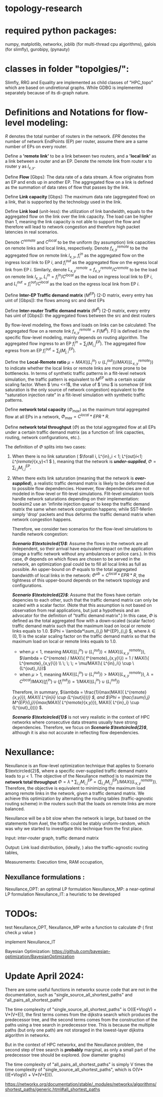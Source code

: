 # topology-research

# required python packages:
numpy, matplotlib, networkx, joblib (for multi-thread cpu algorithms), galois (for slimfly), gurobipy, (pynauty)

# classes in folder "topolgies/":
Slimfly, RRG and Equality are implemented as child classes of "HPC_topo" which are based on undiretional graphs.
While GDBG is implemented separately because of its di-graph nature.


# Definitions and Notations for flow-level modeling:

$R$ denotes the total number of routers in the network. $EPR$ denotes the number of network EndPoints (EP) per router, assume there are a same number of EPs on every router.

Define a **'remote link'** to be a link between two routers, and a **'local link'** as a link between a router and an EP.
Denote the remote link from router x to router y as $l_{x,y}$.

Define **Flow** [Gbps]: The data rate of a data stream. A flow originates from an EP and ends up in another EP. The aggregated flow on a link is defined as the summation of data rates of flow that passes by the link.

Define **Link capacity** [Gbps]: The maximum data rate (aggregated flow) on a link, that is supported by the technology used in the link.

Define **Link load** (unit-less): the utilization of link bandwidth, equals to the aggregated flow on the link over the link capacity. The load can be higher than 1, meaning the link capacity is not able to support the flow and therefore will lead to network congestion and therefore high packet latencies in real scenarios.

Denote $C^{remote}$ and $C^{local}$  to be the uniform (by assumption) link capacities on remote links and local links, respectively. Denote $f^{remote}_{x,y}$ to be the aggregated flow on remote link $l_{x,y}$, $f^{in}_i$ as the aggregated flow on the ingress local link to EP $i$, and $f^{out}_i$ as the aggregated flow on the egress local link from EP $i$. Similarly, denote $L^{remote}_{x,y} = f^{remote}_{x,y}/C^{remote}$ to be the load on remote link $l_{x,y}$, $L^{in}_i = f^{in}_i/C^{local}$ as the load on ingress local link to EP $i$, and $L^{out}_i= f^{out}_i/C^{local}$ as the load on the egress local link from EP $i$. 

Define **Inter-EP Traffic demand matrix** ($M^{EP}$) (2-D matrix, every entry has uint of [Gbps]): the flows among src and dest EPs

Define **Inter-router Traffic demand matrix** ($M^{R}$) (2-D matrix, every entry has uint of [Gbps]): the aggregated flows between the src and dest routers

By flow-level modeling, the flows and loads on links can be calculated:
The aggregated flow on a remote link $f^{remote}_{x, y} = F(M^R)$. F() is defined in the specific flow-level modeling, mainly depends on routing algorithm.
The aggregated flow ingress to an EP $f^{in}_{i} = \sum_j(M^{EP}_{i,j})$. 
The aggregated flow egress from an EP $f^{out}_{i} = \sum_j(M^{EP}_{j,i})$.

Define the **Local-Remote ratio** $\mu = MAX(\{L^{in}_i\} \cup \{L^{out}_i\})/MAX(\{L^{remote}_{x,y}\})$ to indicate whether the local links or remote links are more prone to be bottlenecks. 
In terms of synthetic traffic patterns in a flit-level network simulation, the traffic pattern is equivalent to $M^{EP}$ with a certain scalar scaling factor. When $ \mu <=1$, the value of $ \mu $ is somehow (if link saturation is the only source of network congestion) equivalent to the "saturation injection rate" in a flit-level simulation with synthetic traffic patterns.

Define **network total capacity** ($\Phi_{max}$) as the maximum total aggregated flow at all EPs in a network, $\Phi_{max} = C^{local}*EPR*R$.

Define **network total throughput** ($\Phi$) as the total aggregated flow at all EPs under a certain traffic demand matrix (as a function of: link capacties, routing, network configurations, etc.). 


The definition of $\Phi$ splits into two cases:
1.  When there is no link saturation ( $\forall i, L^{in}_i < 1; L^{out}_i<1; L^{remote}_{x,y}<1 $ ), meaning that the network is ***under-supplied***,
$\Phi = \sum_{i,j} M^{EP}_{i,j}$. 

2.  When there exits link saturation (meaning that the network is ***over-supplied***), a realistic traffic demand matrix is likely to be deformed due to possible flow dependencies. However, flow dependencies are not modeled in flow-level or flit-level simulations. Flit-level simulation tools handle network saturations depending on their implementation: booksim2 use an 'infinite injection queue' to keep the traffic demand matrix the same when network congestion happens; while SST-Merlin simply 'drop' packets and thus deforms the traffic demand matrix when network congestion happens.

    Therefore, we consider two scenarios for the flow-level simulations to handle network congestion:

    ***Scenario $\textcircled{1}$***: Assume the flows in the network are all independent, so their arrival have equivalent impact on the application (image a traffic network without any ambulances or police cars.). In this case, $\Phi$ depends on which flows are chosen to be served in the network, an optimization goal could be to fill all local links as full as possible. An upper-bound on $\Phi$ equals to the total aggregated bandwidth of local links in the network: $\Phi^{ub} = C^{local}*EPR*R$, the tightness of this upper-bound depends on the network topology and configurations.


    ***Scenario $\textcircled{2}$***: Assume that the flows have certain depencies to each other, such that the traffic demand matrix can only be scaled with a scalar factor. (Note that this assumption is not based on observation from real applications, but just a hypothesis and an advocator for the definition of "traffic demand matrix".) In this case, $\Phi$ is defined as the total aggregated flow with a down-scaled (scalar factor) traffic demand matrix such that the maximum load on local or remote links equals to 1.0. 
    $\Phi = \lambda*\sum_{i,j} M^{EP}_{i,j} $, where $\lambda \in (0,1)$ is the scalar scaling factor on the traffic demand matrix so that the maximum load on local or remote links equals to 1.0.
    * when $\mu < 1$, meaning $MAX(\{ L^{in}_i\} \cup \{L^{out}_i\}) < MAX(\{L^{remote}_{x,y}\})$, 
            $\lambda = C^{remote} / MAX(\{ f^{remote}_{x,y}\}) = 1 / MAX(\{ L^{remote}_{x,y}\}) \\ \; \; \;  = \mu/MAX(\{ L^{in}_i\} \cup \{L^{out}_i\})$
    * when $\mu > 1$, meaning $MAX(\{ L^{in}_i\} \cup \{L^{out}_i\}) > MAX(\{L^{remote}_{x,y}\})$, 
            $\lambda = C^{local} / MAX(\{ f^{in}_i\} \cup \{f^{out}_i\}) = 1/MAX(\{ L^{in}_i\} \cup \{L^{out}_i\})$

    Therefore, in summary, $\lambda = \frac{1}{max(MAX(\{ L^{remote}_{x,y}\}), MAX(\{ L^{in}_i\} \cup \{L^{out}_i\}))} $, and $\Phi = \frac{\sum_{i,j} M^{EP}_{i,j}}{max(MAX(\{ L^{remote}_{x,y}\}), MAX(\{ L^{in}_i\} \cup \{L^{out}_i\}))} $.
        
    
    ***Scenario $\textcircled{1}$*** is not very realistic in the context of HPC networks where consecutive data streams usually have strong dependencies. Therefore, we focus on ***Scenario $\textcircled{2}$***, although it is also not accurate in reflecting flow dependencies.

# Nexullance:

Nexullance is an flow-level optimization technique that applies to Scenario $\textcircled{2}$, where a specific over-supplied traffic demand matrix leads to $\mu < 1$. The objective of the Nexullance method is to maximize the **network total throughput** $\Phi = \lambda*\sum_{i,j} M^{EP}_{i,j} = (\sum_{i,j} M^{EP}_{i,j})/MAX(\{ L^{remote}_{x,y}\})$. Therefore, the objective is equivalent to minimizing the maximum load among remote links in the network, given a traffic demand matrix. We achieve this optimization by alternating the routing tables (traffic-agnostic routing scheme) in the routers such that the loads on remote links are more balanced.

Nexullance will be a bit slow when the network is large,
but based on the statements from Axel, the traffic could be stably uniform-random, which was why we started to investigate this technique from the first place.

Input: 
inter-router graph, traffic demand matrix

Output:
Link load distribution,
(ideally, ) also the traffic-agnostic routing tables,

Measurements:
Execution time,
RAM occupation,


## Nexullance formulations :
Nexullance_OPT: an optimal LP formulation
Nexullance_MP: a near-optimal LP formulation
Nexullance_IT: a heuristic to be developed


# TODOs: 
test Nexullance_OPT, Nexullance_MP 
write a function to calculate $\Phi$ ( first check $\mu$ value )

implement Nexullance_IT


Bayesian Optimization: 
https://github.com/bayesian-optimization/BayesianOptimization



# Update April 2024:

There are some useful functions in networkx source code that are not in the documentation, such as "single_source_all_shortest_paths" and "all_pairs_all_shortest_paths"

The time complexity of "single_source_all_shortest_paths" is O((E+VlogV) + V*(V+E)), the first terms comes from the dijkstra search which produces the predecessor tree, and the second terms comes from the construction of the paths using a tree search in predecessor tree. This is because the multiple paths (but only one path) are not storaged in the lowest-layer dijkstra algorithm in networkx.

But in the context of HPC networkx, and the Nexullance problem, the second step of tree search is **probably** marginal, as only a small part of the predecessor tree should be explored. (low diameter graphs)

The time complexity of "all_pairs_all_shortest_paths" is simply V times the time complexity of "single_source_all_shortest_paths", which is O(V*((E+VlogV) + V*(V+E))).

https://networkx.org/documentation/stable/_modules/networkx/algorithms/shortest_paths/generic.html#all_shortest_paths

